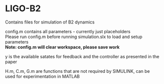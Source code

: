 # LIGO-B2
Contains files for simulation of B2 dynamics

config.m contains all parameters - currently just placeholders <br/>
Please run config.m before running simulation.slx to load and setup parameters <br/>
**Note: config.m will clear workspace, please save work** <br/>

y is the available satates for feedback and the controller as presented in the paper

H.m, C.m, G.m are functions that are not required by SIMULINK, can be used for experimentation in MATLAB
